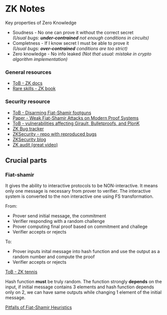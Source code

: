 # ZK Notes

Key properties of Zero Knowledge

* Soudness - No one can prove it without the correct secret     
    _(Usual bugs: **under-contrained** not enough conditions in circuits)_
* Completness - If I know secret I must be able to prove it     
    _(Usual bugs: **over-contrained** conditions are too strict)_
* Zero knowledge - No info leaked 
    _(Not that usual: mistake in crypto algorithm implementation)_


### General resources
- [ToB - ZK docs](https://www.zkdocs.com/)
- [Rare skills - ZK book](https://www.rareskills.io/zk-book)


### Security resource
- [ToB - Disarming Fiat-Shamir footguns](https://blog.trailofbits.com/2024/06/24/disarming-fiat-shamir-footguns)
- [Paper - Weak Fiat-Shamir Attacks on Modern Proof Systems](https://eprint.iacr.org/2023/691)
- [ToB - vulnerabilities affecting Girault, Bulletproofs, and PlonK](https://blog.trailofbits.com/2022/04/13/part-1-coordinated-disclosure-of-vulnerabilities-affecting-girault-bulletproofs-and-plonk/)
- [ZK Bug tracker](https://github.com/0xPARC/zk-bug-tracker)
- [ZKSecurity - repo with reproduced bugs](https://github.com/zksecurity/zkbugs)
- [ZKSecurity blog](https://www.zksecurity.xyz/blog/)
- [ZK audit (great video)](https://www.youtube.com/watch?v=Ypreb-PKF7o)

## Crucial parts

### Fiat-shamir

It gives the ability to interactive protocols to be NON-interactive. It means only one message is necessary from prover to verifier. The interactive system is converted to the non interactive one using FS transformation. 

From:
- Prover send initial message, the commitment
- Verifier responding with a random challenge
- Prover computing final proof based on commitment and challege
- Verifier accepts or rejects


To:

- Prover inputs inital message into hash function and use the output as a random number and compute the proof
- Verifier accepts or rejects

[ToB - ZK tennis](https://blog.trailofbits.com/2021/02/19/serving-up-zero-knowledge-proofs/)

Hash function **must** be truly random.
The function strongly **depends** on the input, if initial message contains 3 elements and hash function depends only on 2, we can have same outputs while changing 1 element of the initial message.

[Pitfalls of Fiat-Shamir Heuristics](https://eprint.iacr.org/2016/771.pdf)
